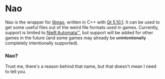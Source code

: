 # Nao
Nao is the wrapper for [libnao](https://github.com/TypeA2/libnao), written in C++ with [Qt 5.10.1](https://www.qt.io/).
It can be used to get some useful files out of the weird file formats used in games. Currently, support is limited to [NieR:Automata™](https://www.niergame.com/), but support will be added for other games in the future (and some games may already be ~~unintentionally~~ completely intentionally supported).

### Nao?
Trust me, there's a reason behind that name, but that doesn't mean I need to tell you.
